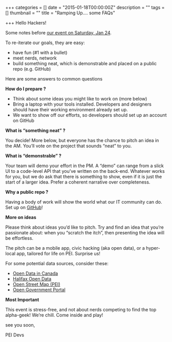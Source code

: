 +++
categories = []
date = "2015-01-18T00:00:00Z"
description = ""
tags = []
thumbnail = ""
title = "Ramping Up…. some FAQs"

+++
Hello Hackers!

Some notes before [our event on Saturday, Jan 24](https://www.eventbrite.ca/e/pei-devs-hackathon-tickets-15252848681).

To re-iterate our goals, they are easy:

* have fun (#1 with a bullet)
* meet nerds, network
* build something neat, which is demonstrable and placed on a public repo (e.g. GitHub)

Here are some answers to common questions

**How do I prepare ?**

* Think about some ideas you might like to work on (more below)
* Bring a laptop with your tools installed. Developers and designers should have their working environment already set up.
* We want to show off our efforts, so developers should set up an account on GitHub

**What is “something neat” ?**

You decide! More below, but everyone has the chance to pitch an idea in the AM. You’ll vote on the project that sounds “neat” to you.

**What is “demonstrable” ?**

Your team will demo your effort in the PM. A “demo” can range from a slick UI to a code-level API that you’ve written on the back-end. Whatever works for you, but we do ask that there is something to show, even if it is just the start of a larger idea. Prefer a coherent narrative over completeness.

**Why a public repo ?**

Having a body of work will show the world what our IT community can do. Set up on [GitHub](https://github.com)!

**More on ideas**

Please think about ideas you’d like to pitch. Try and find an idea that you’re passionate about: when you “scratch the itch”, then presenting the idea will be effortless.

The pitch can be a mobile app, civic hacking (aka open data), or a hyper-local app, tailored for life on PEI. Surprise us!

For some potential data sources, consider these:

* [Open Data in Canada](https://en.wikipedia.org/wiki/Open_data_in_Canada)
* [Halifax Open Data](http://www.halifax.ca/opendata/)
* [Open Street Map (PEI)](http://www.openstreetmap.org/relation/391115)
* [Open Government Portal](http://open.canada.ca/en)

**Most Important**

This event is stress-free, and not about nerds competing to find the top alpha-geek! We’re chill. Come inside and play!

see you soon,

PEI Devs